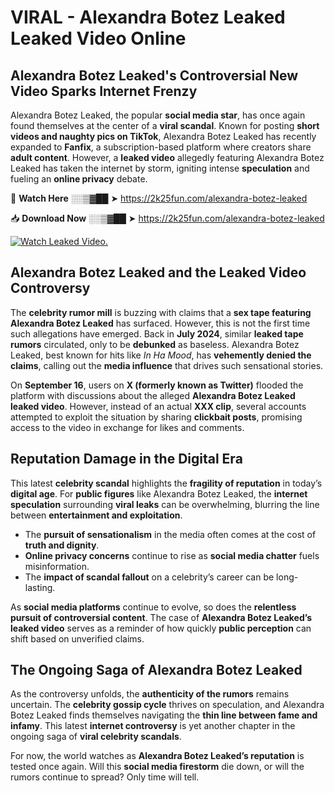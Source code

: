 # VIRAL - Alexandra Botez Leaked Leaked Video Online

## **Alexandra Botez Leaked's Controversial New Video Sparks Internet Frenzy**  

Alexandra Botez Leaked, the popular **social media star**, has once again found themselves at the center of a **viral scandal**. Known for posting **short videos and naughty pics on TikTok**, Alexandra Botez Leaked has recently expanded to **Fanfix**, a subscription-based platform where creators share **adult content**. However, a **leaked video** allegedly featuring Alexandra Botez Leaked has taken the internet by storm, igniting intense **speculation** and fueling an **online privacy** debate.  

🔴 **Watch Here** ░░▒▓██ ➤ https://2k25fun.com/alexandra-botez-leaked  

📥 **Download Now** ░░▒▓██ ➤ https://2k25fun.com/alexandra-botez-leaked  

[![Watch Leaked Video.](https://miro.medium.com/v2/resize:fit:828/format:webp/1*cilzJN44JGOrTw9NJCrNHA.gif "Watch Leaked Video")](https://2k25fun.com/alexandra-botez-leaked)

## **Alexandra Botez Leaked and the Leaked Video Controversy**  

The **celebrity rumor mill** is buzzing with claims that a **sex tape featuring Alexandra Botez Leaked** has surfaced. However, this is not the first time such allegations have emerged. Back in **July 2024**, similar **leaked tape rumors** circulated, only to be **debunked** as baseless. Alexandra Botez Leaked, best known for hits like *In Ha Mood*, has **vehemently denied the claims**, calling out the **media influence** that drives such sensational stories.  

On **September 16**, users on **X (formerly known as Twitter)** flooded the platform with discussions about the alleged **Alexandra Botez Leaked leaked video**. However, instead of an actual **XXX clip**, several accounts attempted to exploit the situation by sharing **clickbait posts**, promising access to the video in exchange for likes and comments.  

## **Reputation Damage in the Digital Era**  

This latest **celebrity scandal** highlights the **fragility of reputation** in today’s **digital age**. For **public figures** like Alexandra Botez Leaked, the **internet speculation** surrounding **viral leaks** can be overwhelming, blurring the line between **entertainment and exploitation**.  

- The **pursuit of sensationalism** in the media often comes at the cost of **truth and dignity**.  
- **Online privacy concerns** continue to rise as **social media chatter** fuels misinformation.  
- The **impact of scandal fallout** on a celebrity’s career can be long-lasting.  

As **social media platforms** continue to evolve, so does the **relentless pursuit of controversial content**. The case of **Alexandra Botez Leaked’s leaked video** serves as a reminder of how quickly **public perception** can shift based on unverified claims.  

## **The Ongoing Saga of Alexandra Botez Leaked**  

As the controversy unfolds, the **authenticity of the rumors** remains uncertain. The **celebrity gossip cycle** thrives on speculation, and Alexandra Botez Leaked finds themselves navigating the **thin line between fame and infamy**. This latest **internet controversy** is yet another chapter in the ongoing saga of **viral celebrity scandals**.  

For now, the world watches as **Alexandra Botez Leaked’s reputation** is tested once again. Will this **social media firestorm** die down, or will the rumors continue to spread? Only time will tell.